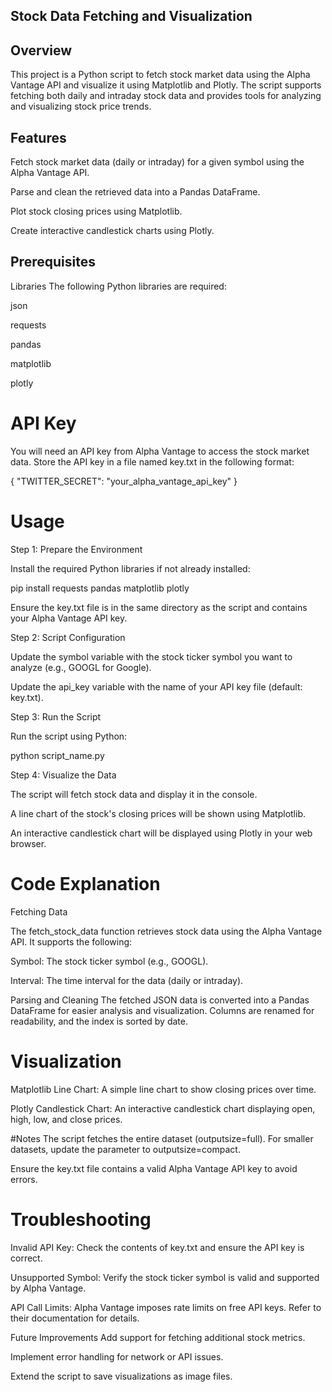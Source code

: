 ## Stock Data Fetching and Visualization

## Overview
This project is a Python script to fetch stock market data using the Alpha Vantage API and visualize it using Matplotlib and Plotly. The script supports fetching both daily and intraday stock data and provides tools for analyzing and visualizing stock price trends.

## Features
Fetch stock market data (daily or intraday) for a given symbol using the Alpha Vantage API.

Parse and clean the retrieved data into a Pandas DataFrame.

Plot stock closing prices using Matplotlib.

Create interactive candlestick charts using Plotly.

## Prerequisites
Libraries
The following Python libraries are required:

json

requests

pandas

matplotlib

plotly

# API Key
You will need an API key from Alpha Vantage to access the stock market data. Store the API key in a file named key.txt in the following format:

{ "TWITTER_SECRET": "your_alpha_vantage_api_key" }

# Usage
Step 1: Prepare the Environment

Install the required Python libraries if not already installed:

pip install requests pandas matplotlib plotly

Ensure the key.txt file is in the same directory as the script and contains your Alpha Vantage API key.

Step 2: Script Configuration

Update the symbol variable with the stock ticker symbol you want to analyze (e.g., GOOGL for Google).

Update the api_key variable with the name of your API key file (default: key.txt).

Step 3: Run the Script

Run the script using Python:

python script_name.py

Step 4: Visualize the Data

The script will fetch stock data and display it in the console.

A line chart of the stock's closing prices will be shown using Matplotlib.

An interactive candlestick chart will be displayed using Plotly in your web browser.

# Code Explanation
Fetching Data

The fetch_stock_data function retrieves stock data using the Alpha Vantage API. It supports the following:

Symbol: The stock ticker symbol (e.g., GOOGL).

Interval: The time interval for the data (daily or intraday).

Parsing and Cleaning
The fetched JSON data is converted into a Pandas DataFrame for easier analysis and visualization. Columns are renamed for readability, and the index is sorted by date.

# Visualization
Matplotlib Line Chart: A simple line chart to show closing prices over time.

Plotly Candlestick Chart: An interactive candlestick chart displaying open, high, low, and close prices.

#Notes
The script fetches the entire dataset (outputsize=full). For smaller datasets, update the parameter to outputsize=compact.

Ensure the key.txt file contains a valid Alpha Vantage API key to avoid errors.

# Troubleshooting
Invalid API Key: Check the contents of key.txt and ensure the API key is correct.

Unsupported Symbol: Verify the stock ticker symbol is valid and supported by Alpha Vantage.

API Call Limits: Alpha Vantage imposes rate limits on free API keys. Refer to their documentation for details.

Future Improvements
Add support for fetching additional stock metrics.

Implement error handling for network or API issues.

Extend the script to save visualizations as image files.
